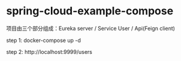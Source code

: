 # spring-cloud-example-compose

项目由三个部分组成：Eureka server / Service User / Api(Feign client)

step 1:
docker-compose up -d

step 2:
http://localhost:9999/users

